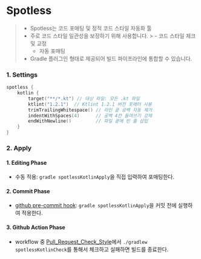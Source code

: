 # Spotless

> - Spotless는 코드 포매팅 및 정적 코드 스타일 자동화 툴
> - 주로 코드 스타일 일관성을 보장하기 위해 사용합니다.
    >   - 코드 스타일 체크 및 교정
>   - 자동 포매팅
> - Gradle 플러그인 형태로 제공되어 빌드 파이프라인에 통합할 수 있습니다.

### 1. Settings
```kotlin
spotless {
    kotlin {
        target("**/*.kt") // 대상 파일: 모든 .kt 파일
        ktlint("1.2.1")  // Ktlint 1.2.1 버전 포매터 사용
        trimTrailingWhitespace() // 라인 끝 공백 자동 제거
        indentWithSpaces(4)      // 공백 4칸 들여쓰기 강제
        endWithNewline()         // 파일 끝에 빈 줄 삽입
    }
}
```

### 2. Apply
#### 1. Editing Phase
- 수동 적용: `gradle spotlessKotlinApply`을 직접 입력하여 포매팅한다.
#### 2. Commit Phase
- [github pre-commit hook](../../pre_commit/gitPreCommitHook.md): `gradle spotlessKotlinApply`을 커밋 전에 실행하여 적용한다.
#### 3. Github Action Phase
- workflow 중 [Pull_Request_Check_Style](workflows/pull-request-check-style.yaml)에서 `./gradlew  spotlessKotlinCheck`를 통해서 체크하고 실패하면 빌드를 종료한다.
